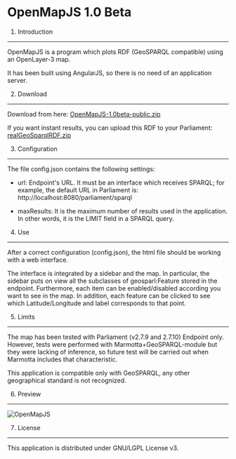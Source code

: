 # OpenMapJS 1.0 Beta

1. Introduction
--------------
OpenMapJS is a program which plots RDF (GeoSPARQL compatible) using an OpenLayer-3 map. 

It has been built using AngularJS, so there is no need of an application server. 

2. Download
----------
Download from here: [OpenMapJS-1.0beta-public.zip](https://www.dropbox.com/s/5kkkpe7zmtv3fci/OpenMapJS-1.0beta-public.zip?dl=0)

If you want instant results, you can upload this RDF to your Parliament:
[realGeoSparqlRDF.zip](https://www.dropbox.com/s/1jgen4q5cjp9yj3/realGeoSparqlRDF.zip?dl=0)

3. Configuration
----------------
The file config.json contains the following settings:
- url: Endpoint's URL. It must be an interface which receives SPARQL; 
for example, the default URL in Parliament is: 
http://localhost:8080/parliament/sparql

- maxResults: It is the maximum number of results used in the application. 
In other words, it is the LIMIT field in a SPARQL query.

4. Use 
------
After a correct configuration (config.json), the html file should be working 
with a web interface.

The interface is integrated by a sidebar and the map. In particular, the 
sidebar puts on view all the subclasses of geosparl:Feature stored in the 
endpoint. Furthermore, each item can be enabled/disabled according you want 
to see in the map. In addition, each feature can be clicked to see which 
Latitude/Longitude and label corresponds to that point. 

5. Limits
---------
The map has been tested with Parliament (v2.7.9 and 2.7.10) Endpoint only. 
However, tests were performed with Marmotta+GeoSPARQL-module but they were 
lacking of inference, so future test will be carried out when Marmotta 
includes that characteristic. 

This application is compatible only with GeoSPARQL, any other geographical 
standard is not recognized.

6. Preview
----------
![OpenMapJS](http://i.imgur.com/Xzm7Z3g.png)

7. License
----------
This application is distributed under GNU/LGPL License v3.
